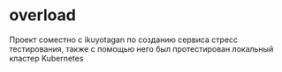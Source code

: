 # overload
Проект соместно с ikuyotagan по созданию сервиса стресс тестирования, также с помощью него был протестирован локальный кластер Kubernetes
